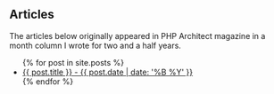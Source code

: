Articles
------------
The articles below originally appeared in PHP Architect magazine in a month column I wrote for two and a half years.

<ul>
  {% for post in site.posts %}
    <li>
      <a href="{{ post.url }}">{{ post.title }} - {{ post.date | date: '%B %Y' }}</a>
    </li>
  {% endfor %}
</ul>